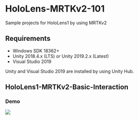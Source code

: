 # HoloLens-MRTKv2-101
Sample projects for HoloLens1 by using MRTKv2

## Requirements
* Windows SDK 18362+
* Unity 2018.4.x (LTS) or Unity 2019.2.x (Latest)
* Visual Studio 2019

Unity and Visual Studio 2019 are installed by using Unity Hub.

## HoloLens1-MRTKv2-Basic-Interaction

### Demo

![](./img/HoloLens1-MRTKv2-Basic-Interaction.gif)